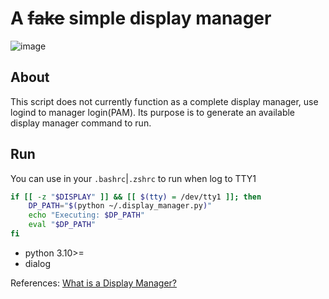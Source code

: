 # A ~~fake~~ simple display manager
![image](https://github.com/thiagolopes/dialog_xsessions/assets/5994972/e95da4a2-ee9d-4351-86e9-1360cb2344b3)

## About
This script does not currently function as a complete display manager, use logind to manager login(PAM). Its purpose is to generate an available display manager command to run.

## Run
You can use in your `.bashrc`|`.zshrc` to run when log to TTY1
```sh
if [[ -z "$DISPLAY" ]] && [[ $(tty) = /dev/tty1 ]]; then
    DP_PATH="$(python ~/.display_manager.py)"
    echo "Executing: $DP_PATH"
    eval "$DP_PATH"
fi
```

- python 3.10>=
- dialog

References:
[What is a Display Manager?](https://freedesktop.org/wiki/Software/LightDM/Design/)

